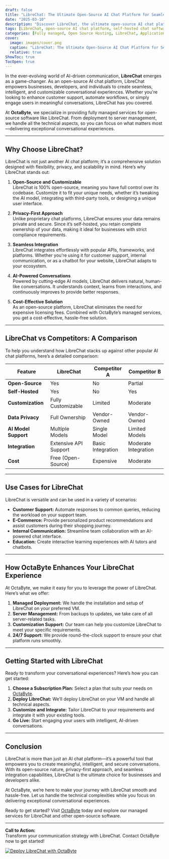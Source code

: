 ```yaml
---
draft: false
title: "LibreChat: The Ultimate Open-Source AI Chat Platform for Seamless Conversations"
date: "2025-03-10"
description: "Discover LibreChat, the ultimate open-source AI chat platform designed for seamless conversations. Learn how LibreChat stands out with its customizable features, privacy-focused design, and ease of integration. Perfect for businesses and developers looking for a robust, self-hosted chat solution."
tags: [LibreChat, open-source AI chat platform, self-hosted chat software, AI chatbot, conversational AI, open-source chatbot, LibreChat vs competitors, AI chat solutions, managed open-source software, OctaByte]
categories: [Fully managed, Open Source Hosting, LibreChat, Applications, Others]
cover:
  image: images/cover.png
  caption: "LibreChat: The Ultimate Open-Source AI Chat Platform for Seamless Conversations"
  relative: true
ShowToc: true
TocOpen: true
---
```



In the ever-evolving world of AI-driven communication, **LibreChat** emerges as a game-changer. As an open-source AI chat platform, LibreChat empowers businesses, developers, and individuals to create seamless, intelligent, and customizable conversational experiences. Whether you're looking to enhance customer support, automate workflows, or simply engage users in meaningful conversations, LibreChat has you covered.

At **OctaByte**, we specialize in providing fully managed services for open-source software like LibreChat. From deployment to server management, we handle all the technical aspects, so you can focus on what matters most—delivering exceptional conversational experiences.

---

## Why Choose LibreChat?

LibreChat is not just another AI chat platform; it’s a comprehensive solution designed with flexibility, privacy, and scalability in mind. Here’s why LibreChat stands out:

1. **Open-Source and Customizable**  
   LibreChat is 100% open-source, meaning you have full control over its codebase. Customize it to fit your unique needs, whether it’s tweaking the AI model, integrating with third-party tools, or designing a unique user interface.

2. **Privacy-First Approach**  
   Unlike proprietary chat platforms, LibreChat ensures your data remains private and secure. Since it’s self-hosted, you retain complete ownership of your data, making it ideal for businesses with strict compliance requirements.

3. **Seamless Integration**  
   LibreChat integrates effortlessly with popular APIs, frameworks, and platforms. Whether you’re using it for customer support, internal communication, or as a chatbot for your website, LibreChat adapts to your ecosystem.

4. **AI-Powered Conversations**  
   Powered by cutting-edge AI models, LibreChat delivers natural, human-like conversations. It understands context, learns from interactions, and continuously improves to provide better responses.

5. **Cost-Effective Solution**  
   As an open-source platform, LibreChat eliminates the need for expensive licensing fees. Combined with OctaByte’s managed services, you get a cost-effective, hassle-free solution.

---

## LibreChat vs Competitors: A Comparison

To help you understand how LibreChat stacks up against other popular AI chat platforms, here’s a detailed comparison:

| Feature                | LibreChat               | Competitor A            | Competitor B            |
|------------------------|-------------------------|-------------------------|-------------------------|
| **Open-Source**        | Yes                     | No                      | Partial                 |
| **Self-Hosted**        | Yes                     | No                      | Yes                     |
| **Customization**      | Fully Customizable      | Limited                 | Moderate                |
| **Data Privacy**       | Full Ownership          | Vendor-Owned            | Vendor-Owned            |
| **AI Model Support**   | Multiple Models         | Single Model            | Limited Models          |
| **Integration**        | Extensive API Support   | Basic Integration       | Moderate Integration    |
| **Cost**               | Free (Open-Source)      | Expensive               | Moderate                |

---

## Use Cases for LibreChat

LibreChat is versatile and can be used in a variety of scenarios:

- **Customer Support:** Automate responses to common queries, reducing the workload on your support team.
- **E-Commerce:** Provide personalized product recommendations and assist customers during their shopping journey.
- **Internal Communication:** Streamline team collaboration with an AI-powered chat interface.
- **Education:** Create interactive learning experiences with AI tutors and chatbots.

---

## How OctaByte Enhances Your LibreChat Experience

At OctaByte, we make it easy for you to leverage the power of LibreChat. Here’s what we offer:

1. **Managed Deployment:** We handle the installation and setup of LibreChat on your preferred VM.
2. **Server Management:** From backups to updates, we take care of all server-related tasks.
3. **Customization Support:** Our team can help you customize LibreChat to meet your specific requirements.
4. **24/7 Support:** We provide round-the-clock support to ensure your chat platform runs smoothly.

---

## Getting Started with LibreChat

Ready to transform your conversational experiences? Here’s how you can get started:

1. **Choose a Subscription Plan:** Select a plan that suits your needs on [OctaByte](https://octabyte.io).
2. **Deploy LibreChat:** We’ll deploy LibreChat on your VM and handle all technical aspects.
3. **Customize and Integrate:** Tailor LibreChat to your requirements and integrate it with your existing tools.
4. **Go Live:** Start engaging your users with intelligent, AI-driven conversations.

---

## Conclusion

LibreChat is more than just an AI chat platform—it’s a powerful tool that empowers you to create meaningful, intelligent, and secure conversations. With its open-source nature, privacy-first approach, and seamless integration capabilities, LibreChat is the ultimate choice for businesses and developers alike.

At OctaByte, we’re here to make your journey with LibreChat smooth and hassle-free. Let us handle the technical complexities while you focus on delivering exceptional conversational experiences.

Ready to get started? Visit [OctaByte](https://octabyte.io) today and explore our managed services for LibreChat and other open-source software.

---

**Call to Action:**  
Transform your communication strategy with LibreChat. Contact OctaByte now to get started!

[![Deploy LibreChat with OctaByte](/images/deploy-on-octabyte.png)](https://octabyte.io/fully-managed-open-source-services/applications/others/librechat)